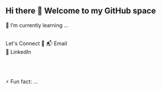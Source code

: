## Hi there 👋 Welcome to my GitHub space

🌱 I’m currently learning ... <br><br>

Let's Connect 🔗
📬 Email <br>
💬 LinkedIn

<br><br>

⚡ Fun fact: ... <br>
